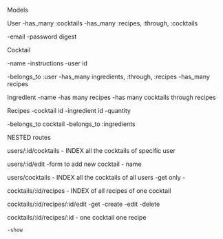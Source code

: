 Models

User
-has_many :cocktails
-has_many :recipes, :through, :cocktails

-email
-password digest

Cocktail

-name
-instructions
-user id

-belongs_to :user
-has_many ingredients, :through, :recipes
-has_many recipes

Ingredient
-name
-has many recipes
-has many cocktails through recipes

Recipes
-cocktail id
-ingredient id
-quantity

-belongs_to cocktail
-belongs_to :ingredients

NESTED routes

users/:id/cocktails - INDEX all the cocktails of specific user

users/:id/edit
    -form to add new cocktail - name

users/cocktails - INDEX all the cocktails of all users
    -get only - 

cocktails/:id/recipes - INDEX of all recipes of one cocktail

cocktails/:id/recipes/:id/edit
    -get
    -create
    -edit
    -delete

cocktails/:id/recipes/:id - one cocktail one recipe

    -show

